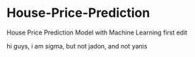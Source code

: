 # House-Price-Prediction
House Price Prediction Model with Machine Learning
first edit

hi guys, i am sigma, but not jadon, and not yanis
